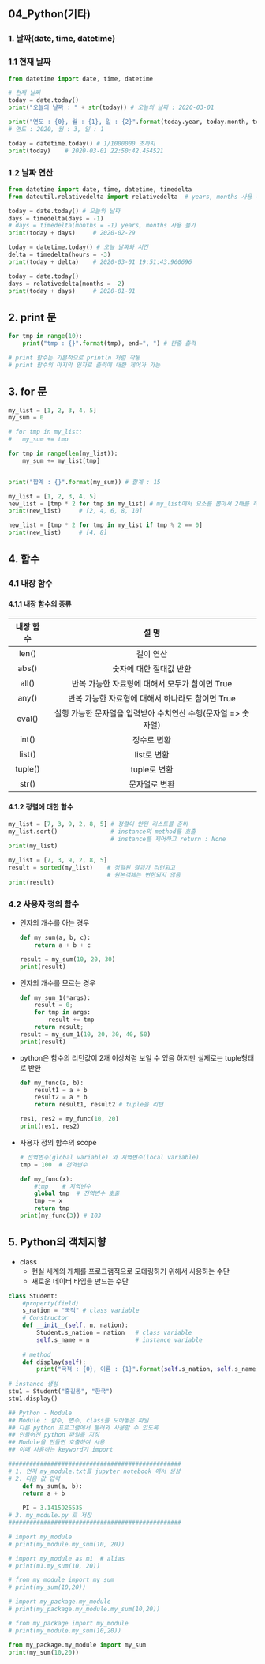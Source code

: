 ## 04_Python(기타)

### 1. 날짜(date, time, datetime)

### 1.1 현재 날짜

```python
from datetime import date, time, datetime

# 현재 날짜
today = date.today()
print("오늘의 날짜 : " + str(today))	# 오늘의 날짜 : 2020-03-01

print("연도 : {0}, 월 : {1}, 일 : {2}".format(today.year, today.month, today.day))
# 연도 : 2020, 월 : 3, 일 : 1

today = datetime.today() # 1/1000000 초까지
print(today)	# 2020-03-01 22:50:42.454521
```

### 1.2 날짜 연산

```python
from datetime import date, time, datetime, timedelta
from dateutil.relativedelta import relativedelta  # years, months 사용 하기 위한 패키지

today = date.today() # 오늘의 날짜
days = timedelta(days = -1)
# days = timedelta(months = -1) years, months 사용 불가
print(today + days)		# 2020-02-29

today = datetime.today() # 오늘 날짜와 시간
delta = timedelta(hours = -3)
print(today + delta)	# 2020-03-01 19:51:43.960696

today = date.today()
days = relativedelta(months = -2)
print(today + days)		# 2020-01-01
```

## 2. print 문

```python
for tmp in range(10):
    print("tmp : {}".format(tmp), end=", ") # 한줄 출력

# print 함수는 기본적으로 println 처럼 작동
# print 함수의 마지막 인자로 출력에 대한 제어가 가능
```

## 3. for 문

```python
my_list = [1, 2, 3, 4, 5]
my_sum = 0

# for tmp in my_list:
#   my_sum += tmp

for tmp in range(len(my_list)):
    my_sum += my_list[tmp]


print("합계 : {}".format(my_sum))	# 합계 : 15

my_list = [1, 2, 3, 4, 5]
new_list = [tmp * 2 for tmp in my_list] # my_list에서 요소를 뽑아서 2배를 하고 tmp에 삽입
print(new_list)		# [2, 4, 6, 8, 10]

new_list = [tmp * 2 for tmp in my_list if tmp % 2 == 0]
print(new_list)		# [4, 8]
```

## 4. 함수

### 4.1 내장 함수

#### 4.1.1 내장 함수의 종류

| 내장 함수 |                            설 명                             |
| :-------: | :----------------------------------------------------------: |
|   len()   |                          길이 연산                           |
|   abs()   |                   숫자에 대한 절대값 반환                    |
|   all()   |        반복 가능한 자료형에 대해서 모두가 참이면 True        |
|   any()   |       반복 가능한 자료형에 대해서 하나라도 참이면 True       |
|  eval()   | 실행 가능한 문자열을 입력받아 수치연산 수행(문자열 => 숫자열) |
|   int()   |                         정수로 변환                          |
|  list()   |                         list로 변환                          |
|  tuple()  |                         tuple로 변환                         |
|   str()   |                        문자열로 변환                         |

#### 4.1.2 정렬에 대한 함수

```python
my_list = [7, 3, 9, 2, 8, 5] # 정렬이 안된 리스트를 준비
my_list.sort()               # instance의 method를 호출
                             # instance를 제어하고 return : None
print(my_list)

my_list = [7, 3, 9, 2, 8, 5]
result = sorted(my_list)    # 정렬된 결과가 리턴되고
                            # 원본객체는 변현되지 않음
print(result)
```

### 4.2 사용자 정의 함수

- 인자의 개수를 아는 경우

  ```python
  def my_sum(a, b, c):
      return a + b + c
  
  result = my_sum(10, 20, 30)
  print(result)
  ```

- 인자의 개수를 모르는 경우

  ```python
  def my_sum_1(*args):
      result = 0;
      for tmp in args:
          result += tmp
      return result;
  result = my_sum_1(10, 20, 30, 40, 50)
  print(result)
  ```

- python은 함수의 리턴값이 2개 이상처럼 보일 수 있음 하지만 실제로는 tuple형태로 반환

  ```python
  def my_func(a, b):
      result1 = a + b
      result2 = a * b
      return result1, result2 # tuple을 리턴
  
  res1, res2 = my_func(10, 20)
  print(res1, res2)
  ```

- 사용자 정의 함수의 scope

  ```python
  # 전역변수(global variable) 와 지역변수(local variable)
  tmp = 100  # 전역변수
  
  def my_func(x):
      #tmp    # 지역변수
      global tmp  # 전역변수 호출
      tmp += x
      return tmp
  print(my_func(3))	# 103
  ```

## 5. Python의 객체지향

- class
  - 현실 세계의 개체를 프로그램적으로 모데링하기 위해서 사용하는 수단
  - 새로운 데이터 타입을 만드는 수단

```python
class Student:
    #property(field)
    s_nation = "국적" # class variable
    # Constructor
    def __init__(self, n, nation):
        Student.s_nation = nation   # class variable
        self.s_name = n             # instance variable
    
    # method
    def display(self):
        print("국적 : {0}, 이름 : {1}".format(self.s_nation, self.s_name))
        
# instance 생성
stu1 = Student("홍길동", "한국")
stu1.display()
```

```python
## Python - Module
## Module : 함수, 변수, class를 모아놓은 파일
## 다른 python 프로그램에서 불러와 사용할 수 있도록
## 만들어진 python 파일을 지칭
## Module을 만들면 호출하여 사용
## 이때 사용하는 keyword가 import

#################################################
# 1. 먼저 my_module.txt를 jupyter notebook 에서 생성
# 2. 다음 값 입력
	def my_sum(a, b):
    return a + b
    
	PI = 3.1415926535
# 3. my_module.py 로 저장
#################################################

# import my_module
# print(my_module.my_sum(10, 20))

# import my_module as m1  # alias
# print(m1.my_sum(10, 20))

# from my_module import my_sum
# print(my_sum(10,20))

# import my_package.my_module
# print(my_package.my_module.my_sum(10,20))

# from my_package import my_module
# print(my_module.my_sum(10,20))

from my_package.my_module import my_sum
print(my_sum(10,20))
```



